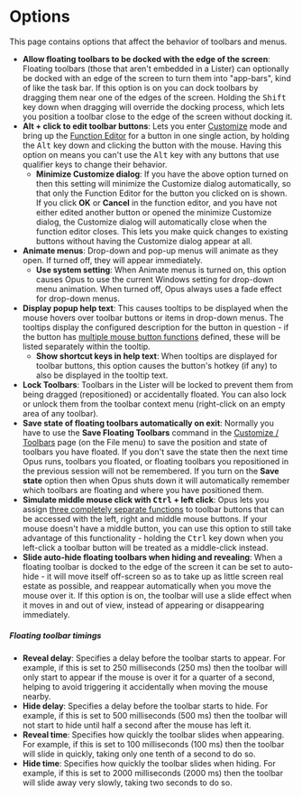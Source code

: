 # Options

This page contains options that affect the behavior of toolbars and menus.

- **Allow floating toolbars to be docked with the edge of the screen**: Floating toolbars (those that aren't embedded in a Lister) can optionally be docked with an edge of the screen to turn them into "app-bars", kind of like the task bar. If this option is on you can dock toolbars by dragging them near one of the edges of the screen. Holding the <kbd>Shift</kbd> key down when dragging will override the docking process, which lets you position a toolbar close to the edge of the screen without docking it.
- **Alt + click to edit toolbar buttons**: Lets you enter [Customize](/Manual/customize/RAEDME.md) mode and bring up the [Function Editor](/Manual/customize/creating_your_own_buttons/command_editor/RAEDME.md) for a button in one single action, by holding the <kbd>Alt</kbd> key down and clicking the button with the mouse. Having this option on means you can't use the <kbd>Alt</kbd> key with any buttons that use qualifier keys to change their behavior.
  - **Minimize Customize dialog**: If you have the above option turned on then this setting will minimize the Customize dialog automatically, so that only the Function Editor for the button you clicked on is shown. If you click **OK** or **Cancel** in the function editor, and you have not either edited another button or opened the minimize Customize dialog, the Customize dialog will automatically close when the function editor closes. This lets you make quick changes to existing buttons without having the Customize dialog appear at all.
- **Animate menus**: Drop-down and pop-up menus will animate as they open. If turned off, they will appear immediately.
  - **Use system setting**: When Animate menus is turned on, this option causes Opus to use the current Windows setting for drop-down menu animation. When turned off, Opus always uses a fade effect for drop-down menus.
- **Display popup help text**: This causes tooltips to be displayed when the mouse hovers over toolbar buttons or items in drop-down menus. The tooltips display the configured description for the button in question - if the button has [multiple mouse button functions](/Manual/customize/creating_your_own_buttons/editing_the_toolbar/multiple_function_buttons.md) defined, these will be listed separately within the tooltip.
  - **Show shortcut keys in help text**: When tooltips are displayed for toolbar buttons, this option causes the button's hotkey (if any) to also be displayed in the tooltip text.
- **Lock Toolbars**: Toolbars in the Lister will be locked to prevent them from being dragged (repositioned) or accidentally floated. You can also lock or unlock them from the toolbar context menu (right-click on an empty area of any toolbar).
- **Save state of floating toolbars automatically on exit**: Normally you have to use the **Save Floating Toolbars** command in the [Customize / Toolbars](/Manual/customize/the_customize_dialog/toolbars.md) page (on the File menu) to save the position and state of toolbars you have floated. If you don't save the state then the next time Opus runs, toolbars you floated, or floating toolbars you repositioned in the previous session will not be remembered. If you turn on the **Save state** option then when Opus shuts down it will automatically remember which toolbars are floating and where you have positioned them.
- **Simulate middle mouse click with <kbd>Ctrl</kbd> + left click**: Opus lets you assign [three completely separate functions](/Manual/customize/creating_your_own_buttons/editing_the_toolbar/multiple_function_buttons.md) to toolbar buttons that can be accessed with the left, right and middle mouse buttons. If your mouse doesn't have a middle button, you can use this option to still take advantage of this functionality - holding the <kbd>Ctrl</kbd> key down when you left-click a toolbar button will be treated as a middle-click instead.
- **Slide auto-hide floating toolbars when hiding and revealing**: When a floating toolbar is docked to the edge of the screen it can be set to auto-hide - it will move itself off-screen so as to take up as little screen real estate as possible, and reappear automatically when you move the mouse over it. If this option is on, the toolbar will use a slide effect when it moves in and out of view, instead of appearing or disappearing immediately.

##### Floating toolbar timings

- **Reveal delay**: Specifies a delay before the toolbar starts to appear. For example, if this is set to 250 milliseconds (250 ms) then the toolbar will only start to appear if the mouse is over it for a quarter of a second, helping to avoid triggering it accidentally when moving the mouse nearby.
- **Hide delay**: Specifies a delay before the toolbar starts to hide. For example, if this is set to 500 milliseconds (500 ms) then the toolbar will not start to hide until half a second after the mouse has left it.
- **Reveal time**: Specifies how quickly the toolbar slides when appearing. For example, if this is set to 100 milliseconds (100 ms) then the toolbar will slide in quickly, taking only one tenth of a second to do so.
- **Hide time**: Specifies how quickly the toolbar slides when hiding. For example, if this is set to 2000 milliseconds (2000 ms) then the toolbar will slide away very slowly, taking two seconds to do so.
